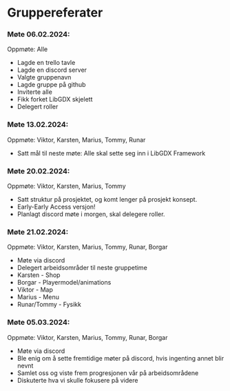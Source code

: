 # Gruppereferater

### Møte 06.02.2024:

Oppmøte: Alle

* Lagde en trello tavle
* Lagde en discord server
* Valgte gruppenavn
* Lagde gruppe på github
* Inviterte alle
* Fikk forket LibGDX skjelett
* Delegert roller


### Møte 13.02.2024:

Oppmøte: Viktor, Karsten, Marius, Tommy, Runar

* Satt mål til neste møte: Alle skal sette seg inn i LibGDX Framework

### Møte 20.02.2024:

Oppmøte: Viktor, Karsten, Marius, Tommy

* Satt struktur på prosjektet, og komt lenger på prosjekt konsept.
* Early-Early Access versjon!
* Planlagt discord møte i morgen, skal delegere roller.

### Møte 21.02.2024:

Oppmøte: Viktor, Karsten, Marius, Tommy, Runar, Borgar

* Møte via discord
* Delegert arbeidsområder til neste gruppetime
* Karsten - Shop
* Borgar - Playermodel/animations
* Viktor - Map
* Marius - Menu
* Runar/Tommy - Fysikk

### Møte 05.03.2024:

Oppmøte: Viktor, Karsten, Marius, Tommy, Runar, Borgar

* Møte via discord
* Ble enig om å sette fremtidige møter på discord, hvis ingenting annet blir nevnt
* Samlet oss og viste frem progresjonen vår på arbeidsområdene
* Diskuterte hva vi skulle fokusere på videre
